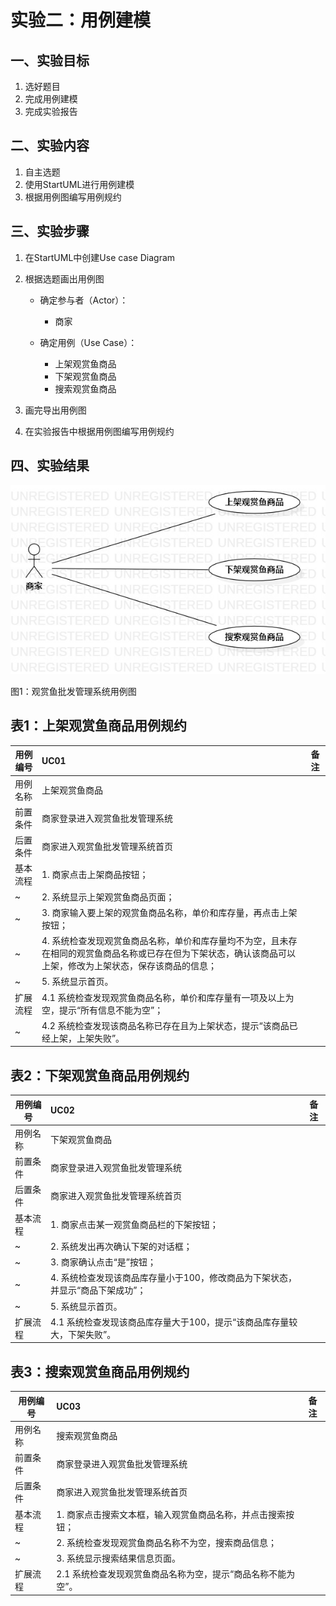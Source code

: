 ﻿# 实验二：用例建模

## 一、实验目标

1. 选好题目
2. 完成用例建模
3. 完成实验报告

## 二、实验内容

1. 自主选题
2. 使用StartUML进行用例建模
3. 根据用例图编写用例规约

## 三、实验步骤

1. 在StartUML中创建Use case Diagram

2. 根据选题画出用例图

   - 确定参与者（Actor）：
     - 商家

   - 确定用例（Use Case）：
      - 上架观赏鱼商品
      - 下架观赏鱼商品
      - 搜索观赏鱼商品

3. 画完导出用例图

4. 在实验报告中根据用例图编写用例规约

## 四、实验结果



![用例图](./Lab2_UseCaseDiagram.jpg)

图1：观赏鱼批发管理系统用例图



## 表1：上架观赏鱼商品用例规约  

用例编号  | UC01 | 备注  
-|:-|-  
用例名称  | 上架观赏鱼商品  |   
前置条件  | 商家登录进入观赏鱼批发管理系统     |    
后置条件  | 商家进入观赏鱼批发管理系统首页     |    
基本流程  | 1. 商家点击上架商品按钮；  |    
~| 2. 系统显示上架观赏鱼商品页面；  |   
~| 3. 商家输入要上架的观赏鱼商品名称，单价和库存量，再点击上架按钮；  |   
~| 4. 系统检查发现观赏鱼商品名称，单价和库存量均不为空，且未存在相同的观赏鱼商品名称或已存在但为下架状态，确认该商品可以上架，修改为上架状态，保存该商品的信息；  |   
~| 5. 系统显示首页。  |  
扩展流程  | 4.1 系统检查发现观赏鱼商品名称，单价和库存量有一项及以上为空，提示“所有信息不能为空”；  |    
~| 4.2 系统检查发现该商品名称已存在且为上架状态，提示“该商品已经上架，上架失败”。  |  

## 表2：下架观赏鱼商品用例规约  

用例编号  | UC02 | 备注  
-|:-|-  
用例名称  | 下架观赏鱼商品  |   
前置条件  | 商家登录进入观赏鱼批发管理系统     |    
后置条件  | 商家进入观赏鱼批发管理系统首页     |    
基本流程  | 1. 商家点击某一观赏鱼商品栏的下架按钮；  |    
~| 2. 系统发出再次确认下架的对话框；  |   
~| 3. 商家确认点击“是”按钮；  |   
~| 4. 系统检查发现该商品库存量小于100，修改商品为下架状态，并显示“商品下架成功”；  |   
~| 5. 系统显示首页。  |  
扩展流程  | 4.1 系统检查发现该商品库存量大于100，提示“该商品库存量较大，下架失败”。  |    

## 表3：搜索观赏鱼商品用例规约  

用例编号  | UC03 | 备注  
-|:-|-  
用例名称  | 搜索观赏鱼商品  |   
前置条件  | 商家登录进入观赏鱼批发管理系统     |    
后置条件  | 商家进入观赏鱼批发管理系统首页     |    
基本流程  | 1. 商家点击搜索文本框，输入观赏鱼商品名称，并点击搜索按钮；  |    
~| 2. 系统检查发现观赏鱼商品名称不为空，搜索商品信息；  |   
~| 3. 系统显示搜索结果信息页面。  |   
扩展流程  | 2.1 系统检查发现观赏鱼商品名称为空，提示“商品名称不能为空”。  |    

